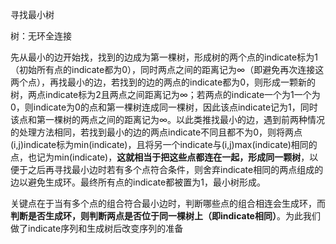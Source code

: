 寻找最小树

树：无环全连接

先从最小的边开始找，找到的边成为第一棵树，形成树的两个点的indicate标为1（初始所有点的indicate都为0），同时两点之间的距离记为∞（即避免再次连接这两个点），再找最小的边，若找到的边的两点的indicate都为0，则形成一颗新的树，两点indicate标为2且两点之间距离记为∞；若两点的indicate一个为1一个为0，则indicate为0的点和第一棵树连成同一棵树，因此该点indicate记为1，同时该点和第一棵树的两点之间的距离记为∞。以此类推找最小的边，遇到前两种情况的处理方法相同，若找到最小的边的两点indicate不同且都不为0，则将两点(i,j)indicate标为min(indicate)，且将另一个indicate与(i,j)max(indicate)相同的点，也记为min(indicate)，**这就相当于把这些点都连在一起，形成同一颗树**，以便于之后再寻找最小边时若有多个点符合条件，则舍弃indicate相同的两点组成的边以避免生成环。最终所有点的indicate都被置为1，最小树形成。

关键点在于当有多个点的组合符合最小边时，判断哪些点的组合相连会生成环，而**判断是否生成环，则判断两点是否位于同一棵树上（即indicate相同）**。为此我们做了indicate序列和生成树后改变序列的准备